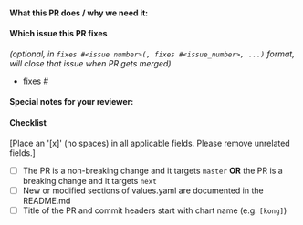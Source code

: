 <!--
Thank you for contributing to Kong/charts. Please read through our contribution
guidelines to understand our review process: https://github.com/Kong/charts/blob/master/CONTRIBUTING.md

When updates to your PR are requested, please add new commits and do not squash the
history. This will make it easier to identify new changes. The PR will be squashed
when it is merged.
-->

#### What this PR does / why we need it:

#### Which issue this PR fixes
*(optional, in `fixes #<issue number>(, fixes #<issue_number>, ...)` format, will close that issue when PR gets merged)*
  - fixes #

#### Special notes for your reviewer:

#### Checklist
[Place an '[x]' (no spaces) in all applicable fields. Please remove unrelated fields.]
- [ ] The PR is a non-breaking change and it targets `master` **OR** the PR is a breaking change and it targets `next`
- [ ] New or modified sections of values.yaml are documented in the README.md
- [ ] Title of the PR and commit headers start with chart name (e.g. `[kong]`)
